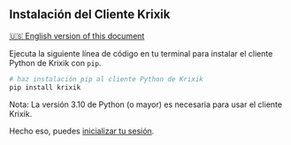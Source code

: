 ## Instalación del Cliente Krixik
[🇺🇸 English version of this document](https://krixik-docs.readthedocs.io/latest/system/initialization/install_client/)

Ejecuta la siguiente línea de código en tu terminal para instalar el cliente Python de Krixik con `pip`.

```python
# haz instalación pip al cliente Python de Krixik
pip install krixik
```

Nota: La versión 3.10 de Python (o mayor) es necesaria para usar el cliente Krixik.

Hecho eso, puedes [inicializar tu sesión](inicializacion_y_autenticacion.md).
